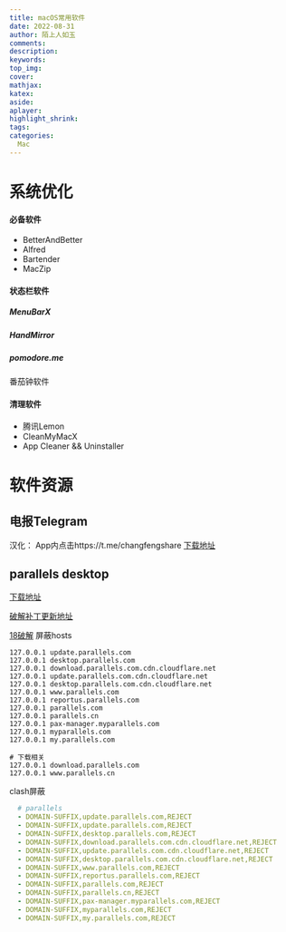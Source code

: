 ```yaml
---
title: macOS常用软件
date: 2022-08-31
author: 陌上人如玉
comments:
description:
keywords:
top_img:
cover:
mathjax:
katex:
aside:
aplayer:
highlight_shrink:
tags: 
categories:
  Mac
---
```

# 系统优化

#### 必备软件

* BetterAndBetter
* Alfred
* Bartender
* MacZip

#### 状态栏软件

##### MenuBarX

##### HandMirror

##### pomodore.me

番茄钟软件

#### 清理软件

* 腾讯Lemon
* CleanMyMacX
* App Cleaner && Uninstaller

# 软件资源
## 电报Telegram
汉化： App内点击https://t.me/changfengshare
[下载地址](https://www.telegcn.com/macos.html)

## parallels desktop
[下载地址](https://www.parallels.cn/products/desktop/download/)

[破解补丁更新地址](https://ziyuantan.com/t/topic/207)

[18破解](https://notabug.org/somebasj/ParallelsDesktopCrack)
屏蔽hosts
```
127.0.0.1 update.parallels.com
127.0.0.1 desktop.parallels.com
127.0.0.1 download.parallels.com.cdn.cloudflare.net
127.0.0.1 update.parallels.com.cdn.cloudflare.net
127.0.0.1 desktop.parallels.com.cdn.cloudflare.net
127.0.0.1 www.parallels.com
127.0.0.1 reportus.parallels.com
127.0.0.1 parallels.com
127.0.0.1 parallels.cn
127.0.0.1 pax-manager.myparallels.com
127.0.0.1 myparallels.com
127.0.0.1 my.parallels.com

# 下载相关
127.0.0.1 download.parallels.com
127.0.0.1 www.parallels.cn
```

clash屏蔽
```yaml
  # parallels
  - DOMAIN-SUFFIX,update.parallels.com,REJECT
  - DOMAIN-SUFFIX,update.parallels.com,REJECT
  - DOMAIN-SUFFIX,desktop.parallels.com,REJECT
  - DOMAIN-SUFFIX,download.parallels.com.cdn.cloudflare.net,REJECT
  - DOMAIN-SUFFIX,update.parallels.com.cdn.cloudflare.net,REJECT
  - DOMAIN-SUFFIX,desktop.parallels.com.cdn.cloudflare.net,REJECT
  - DOMAIN-SUFFIX,www.parallels.com,REJECT
  - DOMAIN-SUFFIX,reportus.parallels.com,REJECT
  - DOMAIN-SUFFIX,parallels.com,REJECT
  - DOMAIN-SUFFIX,parallels.cn,REJECT
  - DOMAIN-SUFFIX,pax-manager.myparallels.com,REJECT
  - DOMAIN-SUFFIX,myparallels.com,REJECT
  - DOMAIN-SUFFIX,my.parallels.com,REJECT
```